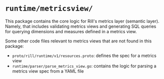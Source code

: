 # `runtime/metricsview/`

This package contains the core logic for Rill's metrics layer (semantic layer). Namely, that includes validating metrics views and generating SQL queries for querying dimensions and measures defined in a metrics view.

Some other code files relevant to metrics views that are not found in this package:

- `proto/rill/runtime/v1/resources.proto`: defines the spec for a metrics view
- `runtime/parser/parse_metrics_view.go`: contains the logic for parsing a metrics view spec from a YAML file
